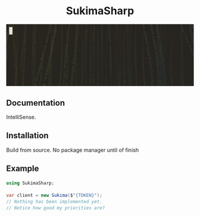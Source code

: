 ﻿

<div align="center">
    <h1>SukimaSharp</h1>
</div>

![banner](banner.gif)

## Documentation
IntelliSense.

## Installation
Build from source. No package manager until of finish

## Example
```cs
using SukimaSharp;

var client = new Sukima($"{TOKEN}");
// Nothing has been implemented yet.
// Notice how good my priorities are?
```
